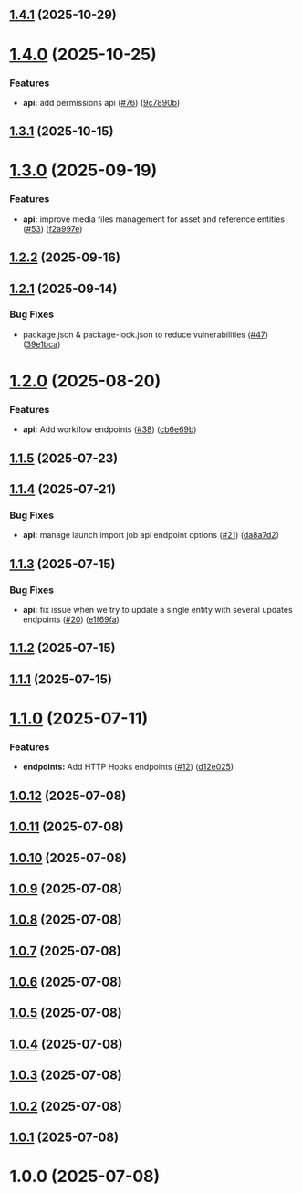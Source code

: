 ## [1.4.1](https://github.com/schallym/node-akeneo-api-client/compare/v1.4.0...v1.4.1) (2025-10-29)

# [1.4.0](https://github.com/schallym/node-akeneo-api-client/compare/v1.3.1...v1.4.0) (2025-10-25)


### Features

* **api:** add permissions api ([#76](https://github.com/schallym/node-akeneo-api-client/issues/76)) ([9c7890b](https://github.com/schallym/node-akeneo-api-client/commit/9c7890b162e834bbc41ef494cb0565066ee6aa50))

## [1.3.1](https://github.com/schallym/node-akeneo-api-client/compare/v1.3.0...v1.3.1) (2025-10-15)

# [1.3.0](https://github.com/schallym/node-akeneo-api-client/compare/v1.2.2...v1.3.0) (2025-09-19)


### Features

* **api:** improve media files management for asset and reference entities ([#53](https://github.com/schallym/node-akeneo-api-client/issues/53)) ([f2a997e](https://github.com/schallym/node-akeneo-api-client/commit/f2a997e78cac8bac125f301b367516384035eb33))

## [1.2.2](https://github.com/schallym/node-akeneo-api-client/compare/v1.2.1...v1.2.2) (2025-09-16)

## [1.2.1](https://github.com/schallym/node-akeneo-api-client/compare/v1.2.0...v1.2.1) (2025-09-14)


### Bug Fixes

* package.json & package-lock.json to reduce vulnerabilities ([#47](https://github.com/schallym/node-akeneo-api-client/issues/47)) ([39e1bca](https://github.com/schallym/node-akeneo-api-client/commit/39e1bca4303d4f1ab89ea2759d6e10ad473436e4))

# [1.2.0](https://github.com/schallym/node-akeneo-api-client/compare/v1.1.5...v1.2.0) (2025-08-20)


### Features

* **api:** Add workflow endpoints ([#38](https://github.com/schallym/node-akeneo-api-client/issues/38)) ([cb6e69b](https://github.com/schallym/node-akeneo-api-client/commit/cb6e69bda81464d83363afa79b2920cc1b309ae3))

## [1.1.5](https://github.com/schallym/node-akeneo-api-client/compare/v1.1.4...v1.1.5) (2025-07-23)

## [1.1.4](https://github.com/schallym/node-akeneo-api-client/compare/v1.1.3...v1.1.4) (2025-07-21)


### Bug Fixes

* **api:** manage launch import job api endpoint options ([#21](https://github.com/schallym/node-akeneo-api-client/issues/21)) ([da8a7d2](https://github.com/schallym/node-akeneo-api-client/commit/da8a7d209cbd980bd1719f8256cb7c5794e13c9c))

## [1.1.3](https://github.com/schallym/node-akeneo-api-client/compare/v1.1.2...v1.1.3) (2025-07-15)


### Bug Fixes

* **api:** fix issue when we try to update a single entity with several updates endpoints ([#20](https://github.com/schallym/node-akeneo-api-client/issues/20)) ([e1f69fa](https://github.com/schallym/node-akeneo-api-client/commit/e1f69fa73ebb176c09053b5ede219326202719d7))

## [1.1.2](https://github.com/schallym/node-akeneo-api-client/compare/v1.1.1...v1.1.2) (2025-07-15)

## [1.1.1](https://github.com/schallym/node-akeneo-api-client/compare/v1.1.0...v1.1.1) (2025-07-15)

# [1.1.0](https://github.com/schallym/node-akeneo-api-client/compare/v1.0.12...v1.1.0) (2025-07-11)


### Features

* **endpoints:** Add HTTP Hooks endpoints ([#12](https://github.com/schallym/node-akeneo-api-client/issues/12)) ([d12e025](https://github.com/schallym/node-akeneo-api-client/commit/d12e0257ea23e198be4dc324a030a5483ffb629e))

## [1.0.12](https://github.com/schallym/node-akeneo-api-client/compare/v1.0.11...v1.0.12) (2025-07-08)

## [1.0.11](https://github.com/schallym/node-akeneo-api-client/compare/v1.0.10...v1.0.11) (2025-07-08)

## [1.0.10](https://github.com/schallym/node-akeneo-api-client/compare/v1.0.9...v1.0.10) (2025-07-08)

## [1.0.9](https://github.com/schallym/node-akeneo-api-client/compare/v1.0.8...v1.0.9) (2025-07-08)

## [1.0.8](https://github.com/schallym/node-akeneo-api-client/compare/v1.0.7...v1.0.8) (2025-07-08)

## [1.0.7](https://github.com/schallym/node-akeneo-api-client/compare/v1.0.6...v1.0.7) (2025-07-08)

## [1.0.6](https://github.com/schallym/node-akeneo-api-client/compare/v1.0.5...v1.0.6) (2025-07-08)

## [1.0.5](https://github.com/schallym/node-akeneo-api-client/compare/v1.0.4...v1.0.5) (2025-07-08)

## [1.0.4](https://github.com/schallym/node-akeneo-api-client/compare/v1.0.3...v1.0.4) (2025-07-08)

## [1.0.3](https://github.com/schallym/node-akeneo-api-client/compare/v1.0.2...v1.0.3) (2025-07-08)

## [1.0.2](https://github.com/schallym/node-akeneo-api-client/compare/v1.0.1...v1.0.2) (2025-07-08)

## [1.0.1](https://github.com/schallym/node-akeneo-api-client/compare/v1.0.0...v1.0.1) (2025-07-08)

# 1.0.0 (2025-07-08)
